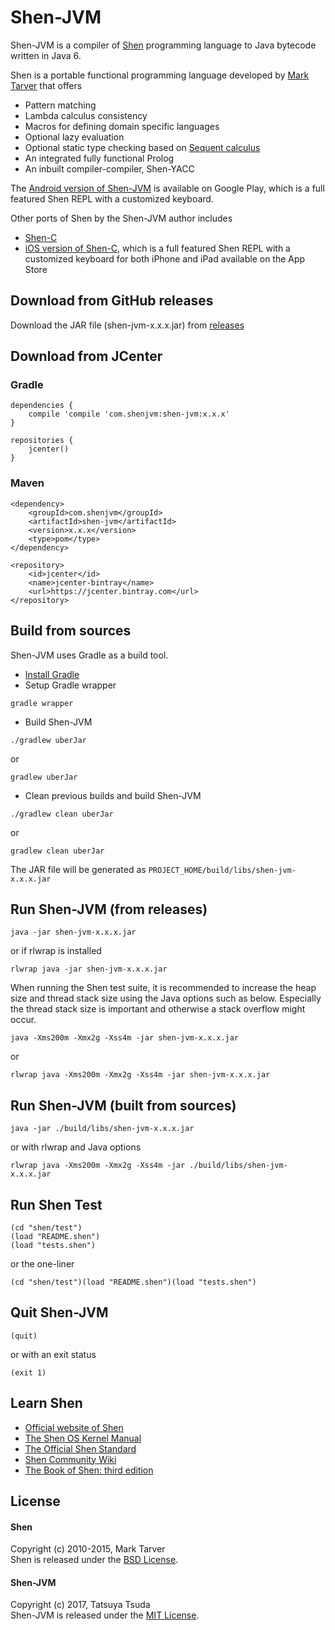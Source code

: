 # Shen-JVM

Shen-JVM is a compiler of [Shen](http://shenlanguage.org/) programming language to Java bytecode written in Java 6.

Shen is a portable functional programming language developed by [Mark Tarver](http://marktarver.com/) that offers
* Pattern matching
* Lambda calculus consistency
* Macros for defining domain specific languages
* Optional lazy evaluation
* Optional static type checking based on [Sequent calculus](https://en.wikipedia.org/wiki/Sequent_calculus)
* An integrated fully functional Prolog
* An inbuilt compiler-compiler, Shen-YACC

The [Android version of Shen-JVM](https://chatolab.wordpress.com/2017/12/26/shen-programming-language-for-android/) is available on Google Play, which is a full featured Shen REPL with a customized keyboard.

Other ports of Shen by the Shen-JVM author includes
* [Shen-C](https://github.com/otabat/shen-c)
* [iOS version of Shen-C](https://chatolab.wordpress.com/2017/07/10/shen-programming-language-for-ios/), which is a full featured Shen REPL with a customized keyboard for both iPhone and iPad available on the App Store

## Download from GitHub releases
Download the JAR file (shen-jvm-x.x.x.jar) from [releases](https://github.com/otabat/shen-jvm/releases)

## Download from JCenter
### Gradle
```
dependencies {
    compile 'compile 'com.shenjvm:shen-jvm:x.x.x'
}

repositories {
    jcenter()
}
```

### Maven
```
<dependency>
    <groupId>com.shenjvm</groupId>
    <artifactId>shen-jvm</artifactId>
    <version>x.x.x</version>
    <type>pom</type>
</dependency>
```
```
<repository>
    <id>jcenter</id>
    <name>jcenter-bintray</name>
    <url>https://jcenter.bintray.com</url>
</repository>
```

## Build from sources
Shen-JVM uses Gradle as a build tool.
* [Install Gradle](https://gradle.org/install/)
* Setup Gradle wrapper
```
gradle wrapper
```
* Build Shen-JVM
```
./gradlew uberJar
```
or
```
gradlew uberJar
```

* Clean previous builds and build Shen-JVM
```
./gradlew clean uberJar
```
or
```
gradlew clean uberJar
```

The JAR file will be generated as `PROJECT_HOME/build/libs/shen-jvm-x.x.x.jar`

## Run Shen-JVM (from releases)
```
java -jar shen-jvm-x.x.x.jar
```
or if rlwrap is installed
```
rlwrap java -jar shen-jvm-x.x.x.jar
```
When running the Shen test suite, it is recommended to increase the heap size and thread stack size using the Java options such as below.
Especially the thread stack size is important and otherwise a stack overflow might occur.
```
java -Xms200m -Xmx2g -Xss4m -jar shen-jvm-x.x.x.jar
```
or
```
rlwrap java -Xms200m -Xmx2g -Xss4m -jar shen-jvm-x.x.x.jar
```

## Run Shen-JVM (built from sources)
```
java -jar ./build/libs/shen-jvm-x.x.x.jar
```
or with rlwrap and Java options
```
rlwrap java -Xms200m -Xmx2g -Xss4m -jar ./build/libs/shen-jvm-x.x.x.jar
```

## Run Shen Test
```shen
(cd "shen/test")
(load "README.shen")
(load "tests.shen")
```
or the one-liner
```shen
(cd "shen/test")(load "README.shen")(load "tests.shen")
```

## Quit Shen-JVM
```shen
(quit)
```
or with an exit status
```shen
(exit 1)
```

## Learn Shen
* [Official website of Shen](http://shenlanguage.org/)
* [The Shen OS Kernel Manual](http://shenlanguage.org/learn-shen/index.html)
* [The Official Shen Standard](http://www.shenlanguage.org/learn-shen/shendoc.htm)
* [Shen Community Wiki](https://github.com/Shen-Language/wiki/wiki)
* [The Book of Shen: third edition](https://www.amazon.co.uk/Book-Shen-Third-Mark-Tarver/dp/1784562130)

## License
#### Shen
Copyright (c) 2010-2015, Mark Tarver  
Shen is released under the [BSD License](https://github.com/otabat/shen-jvm/blob/master/shen/src/shen/license.txt).

#### Shen-JVM
Copyright (c) 2017, Tatsuya Tsuda  
Shen-JVM is released under the [MIT License](http://www.opensource.org/licenses/MIT).

